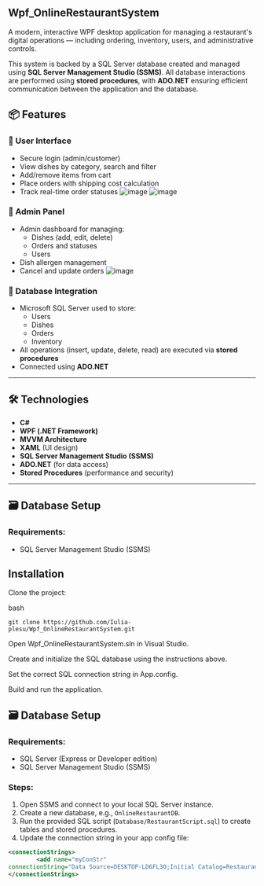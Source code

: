 ## Wpf_OnlineRestaurantSystem

A modern, interactive WPF desktop application for managing a restaurant's digital operations — including ordering, inventory, users, and administrative controls.

This system is backed by a SQL Server database created and managed using **SQL Server Management Studio (SSMS)**. All database interactions are performed using **stored procedures**, with **ADO.NET** ensuring efficient communication between the application and the database.

## 📦 Features

### 👤 User Interface
- Secure login (admin/customer)
- View dishes by category, search and filter
- Add/remove items from cart
- Place orders with shipping cost calculation
- Track real-time order statuses
![image](https://github.com/user-attachments/assets/eb66e4be-1900-4d07-b679-71e45dc90c6e)
![image](https://github.com/user-attachments/assets/a5a96ef6-a76b-4912-9197-8098f34f4f53)

### 🔐 Admin Panel
- Admin dashboard for managing:
  - Dishes (add, edit, delete)
  - Orders and statuses
  - Users
- Dish allergen management
- Cancel and update orders
![image](https://github.com/user-attachments/assets/7dab716b-d08d-4c20-a1dd-2136a8441808)


### 💾 Database Integration
- Microsoft SQL Server used to store:
  - Users
  - Dishes
  - Orders
  - Inventory
- All operations (insert, update, delete, read) are executed via **stored procedures**
- Connected using **ADO.NET**

---

## 🛠️ Technologies

- **C#**
- **WPF (.NET Framework)**
- **MVVM Architecture**
- **XAML** (UI design)
- **SQL Server Management Studio (SSMS)**
- **ADO.NET** (for data access)
- **Stored Procedures** (performance and security)

---

## 🗃️ Database Setup

### Requirements:
- SQL Server Management Studio (SSMS)


## Installation
Clone the project:

bash
```
git clone https://github.com/Iulia-plesu/Wpf_OnlineRestaurantSystem.git
```

Open Wpf_OnlineRestaurantSystem.sln in Visual Studio.

Create and initialize the SQL database using the instructions above.

Set the correct SQL connection string in App.config.

Build and run the application.

## 🗃️ Database Setup

### Requirements:
- SQL Server (Express or Developer edition)
- SQL Server Management Studio (SSMS)

### Steps:

1. Open SSMS and connect to your local SQL Server instance.
2. Create a new database, e.g., `OnlineRestaurantDB`.
3. Run the provided SQL script (`Database/RestaurantScript.sql`) to create tables and stored procedures.
4. Update the connection string in your app config file:

```xml
<connectionStrings>
    	<add name="myConStr"
connectionString="Data Source=DESKTOP-LD6FL3O;Initial Catalog=RestaurantAppDB;Integrated Security=True;TrustServerCertificate=True;" />
</connectionStrings>
```
